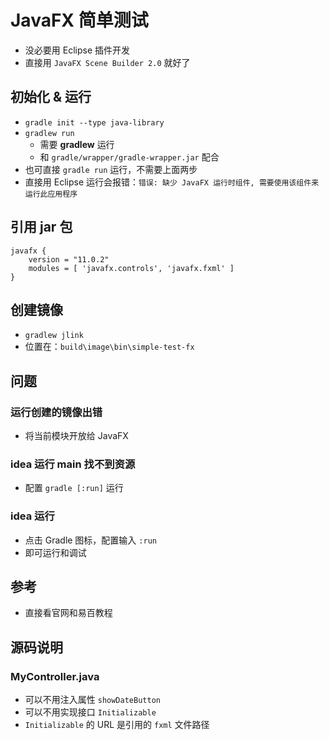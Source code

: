 # JavaFX 简单测试
- 没必要用 Eclipse 插件开发
- 直接用 `JavaFX Scene Builder 2.0` 就好了

## 初始化 & 运行
- `gradle init --type java-library`
- `gradlew run` 
  - 需要 **gradlew** 运行
  - 和 `gradle/wrapper/gradle-wrapper.jar` 配合
- 也可直接 `gradle run` 运行，不需要上面两步
- 直接用 Eclipse 运行会报错：`错误: 缺少 JavaFX 运行时组件, 需要使用该组件来运行此应用程序`

## 引用 jar 包
```
javafx {
    version = "11.0.2"
    modules = [ 'javafx.controls', 'javafx.fxml' ]
}
```

## 创建镜像
- `gradlew jlink`
- 位置在：`build\image\bin\simple-test-fx`

## 问题
### 运行创建的镜像出错
- 将当前模块开放给 JavaFX

### idea 运行 main 找不到资源
- 配置 `gradle [:run]` 运行

### idea 运行
- 点击 Gradle 图标，配置输入 `:run`
- 即可运行和调试

## 参考
- 直接看官网和易百教程

## 源码说明
### MyController.java
- 可以不用注入属性 `showDateButton`
- 可以不用实现接口 `Initializable`
- `Initializable` 的 URL 是引用的 `fxml` 文件路径

